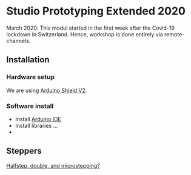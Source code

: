 # Studio Prototyping Extended 2020

March 2020: This modul started in the first week after the Covid-19 lockdown in Switzerland. Hence, workshop is done entirely via remote-channels. 

## Installation

### Hardware setup

We are using [Arduino Shield V2](https://github.com/adafruit/Adafruit_Motor_Shield_V2_Library).

### Software install

  - Install [Arduino IDE]()
  - Install libraries ...
- 
## Steppers

[Halfstep, double, and microstepping?](https://www.rs-online.com/designspark/stepper-motors-and-drives-what-is-full-step-half-step-and-microstepping)




